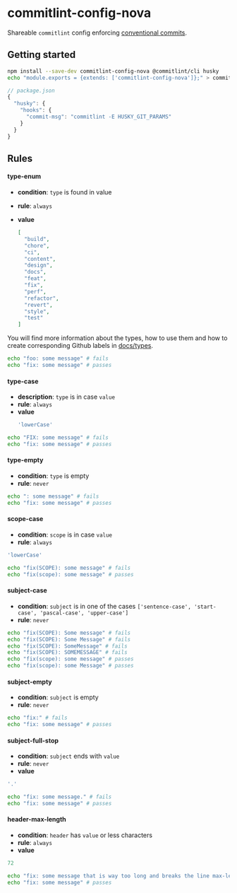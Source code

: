 # commitlint-config-nova

Shareable `commitlint` config enforcing [conventional commits](https://conventionalcommits.org/).

## Getting started

```sh
npm install --save-dev commitlint-config-nova @commitlint/cli husky
echo "module.exports = {extends: ['commitlint-config-nova']};" > commitlint.config.js
```

```js
// package.json
{
  "husky": {
    "hooks": {
      "commit-msg": "commitlint -E HUSKY_GIT_PARAMS"
    }
  }
}
```

## Rules

#### type-enum

- **condition**: `type` is found in value
- **rule**: `always`
- **value**

  ```json
  [
    "build",
    "chore",
    "ci",
    "content",
    "design",
    "docs",
    "feat",
    "fix",
    "perf",
    "refactor",
    "revert",
    "style",
    "test"
  ]
  ```

You will find more information about the types, how to use them and how to create corresponding Github labels in [docs/types](./docs/types.md).

```sh
echo "foo: some message" # fails
echo "fix: some message" # passes
```

#### type-case

- **description**: `type` is in case `value`
- **rule**: `always`
- **value**
  ```js
  'lowerCase'
  ```

```sh
echo "FIX: some message" # fails
echo "fix: some message" # passes
```

#### type-empty

- **condition**: `type` is empty
- **rule**: `never`

```sh
echo ": some message" # fails
echo "fix: some message" # passes
```

#### scope-case

- **condition**: `scope` is in case `value`
- **rule**: `always`

```js
'lowerCase'
```

```sh
echo "fix(SCOPE): some message" # fails
echo "fix(scope): some message" # passes
```

#### subject-case

- **condition**: `subject` is in one of the cases `['sentence-case', 'start-case', 'pascal-case', 'upper-case']`
- **rule**: `never`

```sh
echo "fix(SCOPE): Some message" # fails
echo "fix(SCOPE): Some Message" # fails
echo "fix(SCOPE): SomeMessage" # fails
echo "fix(SCOPE): SOMEMESSAGE" # fails
echo "fix(scope): some message" # passes
echo "fix(scope): some Message" # passes
```

#### subject-empty

- **condition**: `subject` is empty
- **rule**: `never`

```sh
echo "fix:" # fails
echo "fix: some message" # passes
```

#### subject-full-stop

- **condition**: `subject` ends with `value`
- **rule**: `never`
- **value**

```js
'.'
```

```sh
echo "fix: some message." # fails
echo "fix: some message" # passes
```

#### header-max-length

- **condition**: `header` has `value` or less characters
- **rule**: `always`
- **value**

```js
72
```

```sh
echo "fix: some message that is way too long and breaks the line max-length by several characters" # fails
echo "fix: some message" # passes
```
